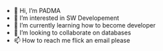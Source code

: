 - 👋 Hi, I’m PADMA
- 👀 I’m interested in SW Developement
- 🌱 I’m currently learning how to become developer
- 💞️ I’m looking to collaborate on databases
- 📫 How to reach me flick an email please

<!---
PADMA296/PADMA296 is a ✨ special ✨ repository because its `README.md` (this file) appears on your GitHub profile.
You can click the Preview link to take a look at your changes.
--->
